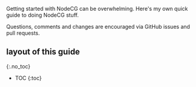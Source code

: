 Getting started with NodeCG can be overwhelming.
Here's my own quick guide to doing NodeCG stuff.

Questions, comments and changes are encouraged via GitHub issues and pull requests.

## layout of this guide
{:.no_toc}
* TOC
{:toc}
